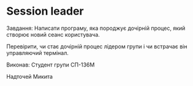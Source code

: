 # Session leader

Завдання:
Написати програму, яка породжує дочірній процес, який створює новий сеанс користувача.

Перевірити, чи стає дочірній процес лідером групи і чи встрачає він управляючий термінал.


Виконав:
Студент групи СП-136М

Надточей Микита
